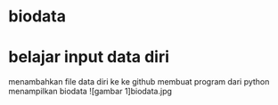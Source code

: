 # biodata
# belajar input data diri

menambahkan file data diri ke ke github
membuat program dari python menampilkan biodata
![gambar 1]biodata.jpg